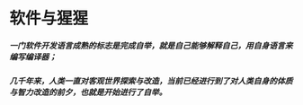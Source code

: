 # 软件与猩猩

##### 一门软件开发语言成熟的标志是完成自举，就是自己能够解释自己，用自身语言来编写编译器；
##### 几千年来，人类一直对客观世界探索与改造，当前已经进行到了对人类自身的体质与智力改造的前夕，也就是开始进行了自举。
